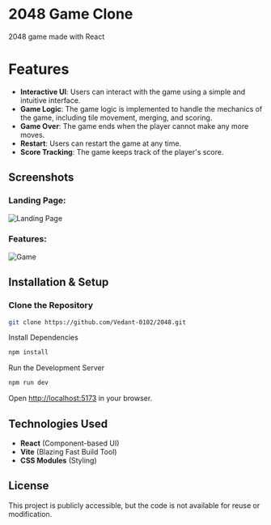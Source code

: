 # 2048 Game Clone

2048 game made with React

# Features
- **Interactive UI**: Users can interact with the game using a simple and intuitive interface.
- **Game Logic**: The game logic is implemented to handle the mechanics of the game, including tile movement, merging, and scoring.
- **Game Over**: The game ends when the player cannot make any more moves.
- **Restart**: Users can restart the game at any time.
- **Score Tracking**: The game keeps track of the player's score.

## Screenshots

### Landing Page:
![Landing Page](https://github.com/user-attachments/assets/5a2f02b1-1a3a-483c-8ba1-370891d5d041)

### Features:
![Game](https://github.com/user-attachments/assets/1f476ae9-4de8-490c-a635-5c9f607a7d8a)

## Installation & Setup

### Clone the Repository
```sh
git clone https://github.com/Vedant-0102/2048.git
```

Install Dependencies
```sh
npm install
```

Run the Development Server
```sh
npm run dev
```

Open [http://localhost:5173](http://localhost:5173) in your browser.


## Technologies Used
- **React** (Component-based UI)
- **Vite** (Blazing Fast Build Tool)
- **CSS Modules** (Styling)

## License
This project is publicly accessible, but the code is not available for reuse or modification.

